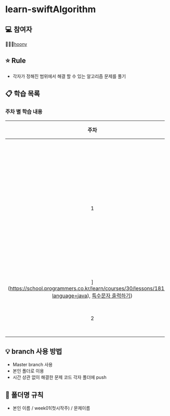 # learn-swiftAlgorithm

## 💻 참여자
👨🏻‍💻[hoony](https://github.com/Hoonyyyy)

## ⭐️ Rule
- 각자가 정해진 범위에서 해결 할 수 있는 알고리즘 문제를 풀기



## 📋 학습 목록
### 주차 별 학습 내용

|주차|날짜|문제범위|
|:---:|:---:|:---:|
|1|2023-xx-xx|프로그래머스 lv0([문자열 출력하기](https://school.programmers.co.kr/learn/courses/30/lessons/181952?language=java), [a와 b 출력하기](https://school.programmers.co.kr/learn/courses/30/lessons/181951?language=java), [문자열 반복해서 출력하기](https://school.programmers.co.kr/learn/courses/30/lessons/181950?language=java), [대소문자 바꿔서 출력하기
](https://school.programmers.co.kr/learn/courses/30/lessons/181949?language=java), [특수문자 출력하기](https://school.programmers.co.kr/learn/courses/30/lessons/181948?language=java))|
|2|2023-xx-xx|프로그래머스 lv1([x](https://school.programmers.co.kr/learn/courses/30/lessons/12922?language=swift), [x](https://school.programmers.co.kr/learn/courses/30/lessons/12944?language=swift), [x](https://school.programmers.co.kr/learn/courses/30/lessons/12969?language=swift), [x](https://school.programmers.co.kr/learn/courses/30/lessons/12925?language=swift), [x](https://school.programmers.co.kr/learn/courses/30/lessons/12948))|

## 💡 branch 사용 방법
- Master branch 사용
- 본인 폴더로 이용 
- 시간 상관 없이 해결한 문제 코드 각자 폴더에 push

## 📁 폴더명 규칙
- 본인 이름 / week01(첫시작주) / 문제이름  
